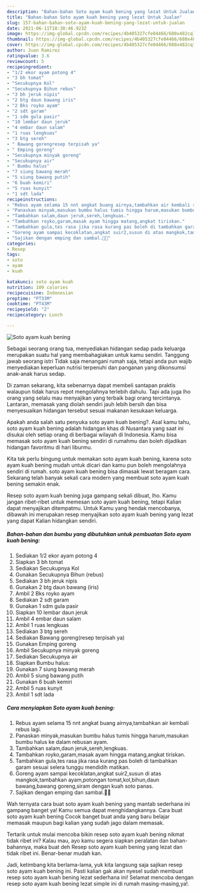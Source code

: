 ```yaml
---
description: "Bahan-bahan Soto ayam kuah bening yang lezat Untuk Jualan"
title: "Bahan-bahan Soto ayam kuah bening yang lezat Untuk Jualan"
slug: 157-bahan-bahan-soto-ayam-kuah-bening-yang-lezat-untuk-jualan
date: 2021-06-11T18:38:46.923Z
image: https://img-global.cpcdn.com/recipes/4b405327cfe04466/680x482cq70/soto-ayam-kuah-bening-foto-resep-utama.jpg
thumbnail: https://img-global.cpcdn.com/recipes/4b405327cfe04466/680x482cq70/soto-ayam-kuah-bening-foto-resep-utama.jpg
cover: https://img-global.cpcdn.com/recipes/4b405327cfe04466/680x482cq70/soto-ayam-kuah-bening-foto-resep-utama.jpg
author: Juan Ramirez
ratingvalue: 3.6
reviewcount: 5
recipeingredient:
- "1/2 ekor ayam potong 4"
- "3 bh tomat"
- "Secukupnya Kol"
- "Secukupnya Bihun rebus"
- "3 bh jeruk nipis"
- "2 btg daun bawang iris"
- "2 Bks royko ayam"
- "2 sdt garam"
- "1 sdm gula pasir"
- "10 lembar daun jeruk"
- "4 embar daun salam"
- "1 ruas lengkuas"
- "3 btg sereh"
- " Bawang gorengresep terpisah ya"
- " Emping goreng"
- "Secukupnya minyak goreng"
- "Secukupnya air"
- " Bumbu halus"
- "7 siung bawang merah"
- "5 siung bawang putih"
- "6 buah kemiri"
- "5 ruas kunyit"
- "1 sdt lada"
recipeinstructions:
- "Rebus ayam selama 15 nnt angkat buang airnya,tambahkan air kembali rebus lagi."
- "Panaskan minyak,masukan bumbu halus tumis hingga harum,masukan bumbu halus ke dalam rebusan ayam."
- "Tambahkan salam,daun jeruk,sereh,lengkuas."
- "Tambahkan royko,garam,masak ayam hingga matang,angkat tiriskan."
- "Tambahkan gula,tes rasa jika rasa kurang pas boleh di tambahkan garam sesuai selera tunggu mendidih matikan."
- "Goreng ayam sampai kecoklatan,angkat suir2,susun di atas mangkok,tambahkan ayam,potongan tomat,kol,bihun,daun bawang,bawang goreng,siram dengan kuah soto panas."
- "Sajikan dengan emping dan sambal.🙏😊"
categories:
- Resep
tags:
- soto
- ayam
- kuah

katakunci: soto ayam kuah 
nutrition: 109 calories
recipecuisine: Indonesian
preptime: "PT33M"
cooktime: "PT43M"
recipeyield: "2"
recipecategory: Lunch

---
```



![Soto ayam kuah bening](https://img-global.cpcdn.com/recipes/4b405327cfe04466/680x482cq70/soto-ayam-kuah-bening-foto-resep-utama.jpg)

Sebagai seorang orang tua, menyediakan hidangan sedap pada keluarga merupakan suatu hal yang membahagiakan untuk kamu sendiri. Tanggung jawab seorang istri Tidak saja menangani rumah saja, tetapi anda pun wajib menyediakan keperluan nutrisi terpenuhi dan panganan yang dikonsumsi anak-anak harus sedap.

Di zaman  sekarang, kita sebenarnya dapat membeli santapan praktis walaupun tidak harus repot mengolahnya terlebih dahulu. Tapi ada juga lho orang yang selalu mau menyajikan yang terbaik bagi orang tercintanya. Lantaran, memasak yang diolah sendiri jauh lebih bersih dan bisa menyesuaikan hidangan tersebut sesuai makanan kesukaan keluarga. 



Apakah anda salah satu penyuka soto ayam kuah bening?. Asal kamu tahu, soto ayam kuah bening adalah hidangan khas di Nusantara yang saat ini disukai oleh setiap orang di berbagai wilayah di Indonesia. Kamu bisa memasak soto ayam kuah bening sendiri di rumahmu dan boleh dijadikan hidangan favoritmu di hari liburmu.

Kita tak perlu bingung untuk memakan soto ayam kuah bening, karena soto ayam kuah bening mudah untuk dicari dan kamu pun boleh mengolahnya sendiri di rumah. soto ayam kuah bening bisa dimasak lewat beragam cara. Sekarang telah banyak sekali cara modern yang membuat soto ayam kuah bening semakin enak.

Resep soto ayam kuah bening juga gampang sekali dibuat, lho. Kamu jangan ribet-ribet untuk memesan soto ayam kuah bening, tetapi Kalian dapat menyajikan ditempatmu. Untuk Kamu yang hendak mencobanya, dibawah ini merupakan resep menyajikan soto ayam kuah bening yang lezat yang dapat Kalian hidangkan sendiri.

<!--inarticleads1-->

##### Bahan-bahan dan bumbu yang dibutuhkan untuk pembuatan Soto ayam kuah bening:

1. Sediakan 1/2 ekor ayam potong 4
1. Siapkan 3 bh tomat
1. Sediakan Secukupnya Kol
1. Gunakan Secukupnya Bihun (rebus)
1. Sediakan 3 bh jeruk nipis
1. Gunakan 2 btg daun bawang (iris)
1. Ambil 2 Bks royko ayam
1. Sediakan 2 sdt garam
1. Gunakan 1 sdm gula pasir
1. Siapkan 10 lembar daun jeruk
1. Ambil 4 embar daun salam
1. Ambil 1 ruas lengkuas
1. Sediakan 3 btg sereh
1. Sediakan  Bawang goreng(resep terpisah ya)
1. Gunakan  Emping goreng
1. Ambil Secukupnya minyak goreng
1. Sediakan Secukupnya air
1. Siapkan  Bumbu halus:
1. Gunakan 7 siung bawang merah
1. Ambil 5 siung bawang putih
1. Gunakan 6 buah kemiri
1. Ambil 5 ruas kunyit
1. Ambil 1 sdt lada




<!--inarticleads2-->

##### Cara menyiapkan Soto ayam kuah bening:

1. Rebus ayam selama 15 nnt angkat buang airnya,tambahkan air kembali rebus lagi.
1. Panaskan minyak,masukan bumbu halus tumis hingga harum,masukan bumbu halus ke dalam rebusan ayam.
1. Tambahkan salam,daun jeruk,sereh,lengkuas.
1. Tambahkan royko,garam,masak ayam hingga matang,angkat tiriskan.
1. Tambahkan gula,tes rasa jika rasa kurang pas boleh di tambahkan garam sesuai selera tunggu mendidih matikan.
1. Goreng ayam sampai kecoklatan,angkat suir2,susun di atas mangkok,tambahkan ayam,potongan tomat,kol,bihun,daun bawang,bawang goreng,siram dengan kuah soto panas.
1. Sajikan dengan emping dan sambal.🙏😊




Wah ternyata cara buat soto ayam kuah bening yang mantab sederhana ini gampang banget ya! Kamu semua dapat menghidangkannya. Cara buat soto ayam kuah bening Cocok banget buat anda yang baru belajar memasak maupun bagi kalian yang sudah jago dalam memasak.

Tertarik untuk mulai mencoba bikin resep soto ayam kuah bening nikmat tidak ribet ini? Kalau mau, ayo kamu segera siapkan peralatan dan bahan-bahannya, maka buat deh Resep soto ayam kuah bening yang lezat dan tidak ribet ini. Benar-benar mudah kan. 

Jadi, ketimbang kita berlama-lama, yuk kita langsung saja sajikan resep soto ayam kuah bening ini. Pasti kalian gak akan nyesel sudah membuat resep soto ayam kuah bening lezat sederhana ini! Selamat mencoba dengan resep soto ayam kuah bening lezat simple ini di rumah masing-masing,ya!.

